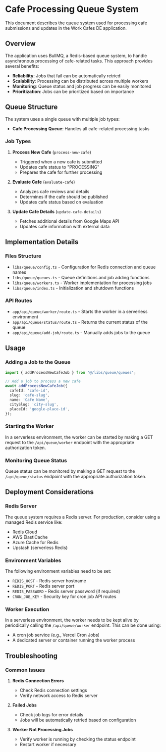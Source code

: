 # Cafe Processing Queue System

This document describes the queue system used for processing cafe submissions and updates in the Work Cafes DE application.

## Overview

The application uses BullMQ, a Redis-based queue system, to handle asynchronous processing of cafe-related tasks. This approach provides several benefits:

- **Reliability**: Jobs that fail can be automatically retried
- **Scalability**: Processing can be distributed across multiple workers
- **Monitoring**: Queue status and job progress can be easily monitored
- **Prioritization**: Jobs can be prioritized based on importance

## Queue Structure

The system uses a single queue with multiple job types:

- **Cafe Processing Queue**: Handles all cafe-related processing tasks

### Job Types

1. **Process New Cafe** (`process-new-cafe`)
   - Triggered when a new cafe is submitted
   - Updates cafe status to "PROCESSING"
   - Prepares the cafe for further processing

2. **Evaluate Cafe** (`evaluate-cafe`)
   - Analyzes cafe reviews and details
   - Determines if the cafe should be published
   - Updates cafe status based on evaluation

3. **Update Cafe Details** (`update-cafe-details`)
   - Fetches additional details from Google Maps API
   - Updates cafe information with external data

## Implementation Details

### Files Structure

- `libs/queue/config.ts` - Configuration for Redis connection and queue names
- `libs/queue/queues.ts` - Queue definitions and job adding functions
- `libs/queue/workers.ts` - Worker implementation for processing jobs
- `libs/queue/index.ts` - Initialization and shutdown functions

### API Routes

- `app/api/queue/worker/route.ts` - Starts the worker in a serverless environment
- `app/api/queue/status/route.ts` - Returns the current status of the queue
- `app/api/queue/add-job/route.ts` - Manually adds jobs to the queue

## Usage

### Adding a Job to the Queue

```typescript
import { addProcessNewCafeJob } from '@/libs/queue/queues';

// Add a job to process a new cafe
await addProcessNewCafeJob({
  cafeId: 'cafe-id',
  slug: 'cafe-slug',
  name: 'Cafe Name',
  citySlug: 'city-slug',
  placeId: 'google-place-id',
});
```

### Starting the Worker

In a serverless environment, the worker can be started by making a GET request to the `/api/queue/worker` endpoint with the appropriate authorization token.

### Monitoring Queue Status

Queue status can be monitored by making a GET request to the `/api/queue/status` endpoint with the appropriate authorization token.

## Deployment Considerations

### Redis Server

The queue system requires a Redis server. For production, consider using a managed Redis service like:

- Redis Cloud
- AWS ElastiCache
- Azure Cache for Redis
- Upstash (serverless Redis)

### Environment Variables

The following environment variables need to be set:

- `REDIS_HOST` - Redis server hostname
- `REDIS_PORT` - Redis server port
- `REDIS_PASSWORD` - Redis server password (if required)
- `CRON_JOB_KEY` - Security key for cron job API routes

### Worker Execution

In a serverless environment, the worker needs to be kept alive by periodically calling the `/api/queue/worker` endpoint. This can be done using:

- A cron job service (e.g., Vercel Cron Jobs)
- A dedicated server or container running the worker process

## Troubleshooting

### Common Issues

1. **Redis Connection Errors**
   - Check Redis connection settings
   - Verify network access to Redis server

2. **Failed Jobs**
   - Check job logs for error details
   - Jobs will be automatically retried based on configuration

3. **Worker Not Processing Jobs**
   - Verify worker is running by checking the status endpoint
   - Restart worker if necessary

